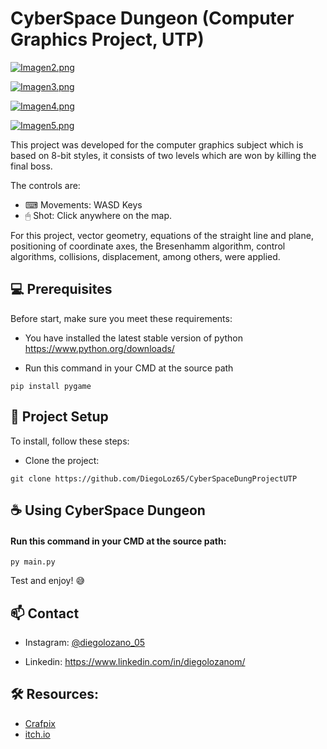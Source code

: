 # CyberSpace Dungeon (Computer Graphics Project, UTP)

[![Imagen2.png](https://i.postimg.cc/s2G4zPJ7/Imagen2.png)](https://postimg.cc/XZ3CcCmY)

[![Imagen3.png](https://i.postimg.cc/ZqJJtjmD/Imagen3.png)](https://postimg.cc/hXZkVLf9)

[![Imagen4.png](https://i.postimg.cc/y62g4qbQ/Imagen4.png)](https://postimg.cc/QVkx1zs1)

[![Imagen5.png](https://i.postimg.cc/5yztN0RP/Imagen5.png)](https://postimg.cc/kRnCTn98)

This project was developed for the computer graphics subject which is based on 8-bit styles, it consists of two levels which are won by killing the final boss.

The controls are:
* ⌨ Movements: WASD Keys
* 🖱 Shot: Click anywhere on the map.

For this project, vector geometry, equations of the straight line and plane, positioning of coordinate axes, the Bresenhamm algorithm, control algorithms, collisions, displacement, among others, were applied.

## 💻 Prerequisites

Before start, make sure you meet these requirements:

* You have installed the latest stable version of python
https://www.python.org/downloads/

* Run this command in your CMD at the source path
```
pip install pygame
```

## 🚀 Project Setup

To install, follow these steps:

* Clone the project:
```
git clone https://github.com/DiegoLoz65/CyberSpaceDungProjectUTP
```
## ☕ Using CyberSpace Dungeon 

#### Run this command in your CMD at the source path: 
```
py main.py
```
Test and enjoy! 😅

## 📫 Contact

* Instagram:  [@diegolozano_05](https://www.instagram.com/diegolozano_05/) 

* Linkedin:  https://www.linkedin.com/in/diegolozanom/

## 🛠 Resources: 
* [Crafpix](https://craftpix.net)
* [itch.io](https://trevor-pupkin.itch.io/tech-dungeon-roguelite)
